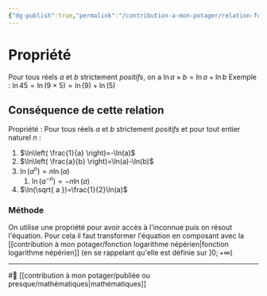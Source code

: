 ```yaml
---
{"dg-publish":true,"permalink":"/contribution-a-mon-potager/relation-fonctionnelle-de-la-fonction-logarithme/"}
---
```


# Propriété
Pour tous réels $a$ et $b$ strictement *positifs*, on a $\ln a \times b=\ln a+\ln b$
Exemple : $\ln 45=\ln(9 \times 5)=\ln(9)+\ln(5)$
## Conséquence de cette relation
Propriété : Pour tous réels $a$ et $b$ strictement *positifs* et pour tout entier naturel $n$ :
1. $\ln\left( \frac{1}{a} \right)=-\ln(a)$
2. $\ln\left( \frac{a}{b} \right)=\ln(a)-\ln(b)$
3. $\ln(a^{n})=n\ln(a)$
	1. $\ln(a^{-n})=-n\ln(a)$
4. $\ln(\sqrt{ a })=\frac{1}{2}\ln(a)$
### Méthode
On utilise une propriété pour avoir accès à l'inconnue puis on résout l'équation.
Pour cela il faut transformer l'équation en composant avec la [[contribution à mon potager/fonction logarithme népérien\|fonction logarithme népérien]] (en se rappelant qu'elle est définie sur $]0;+\infty$)

---
#🌲 [[contribution à mon potager/publiée ou presque/mathématiques\|mathématiques]]